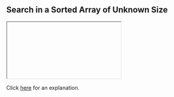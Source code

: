 ##  Search in a Sorted Array of Unknown Size 

<iframe></iframe>

Click [here](Explanation.md) for an explanation.

